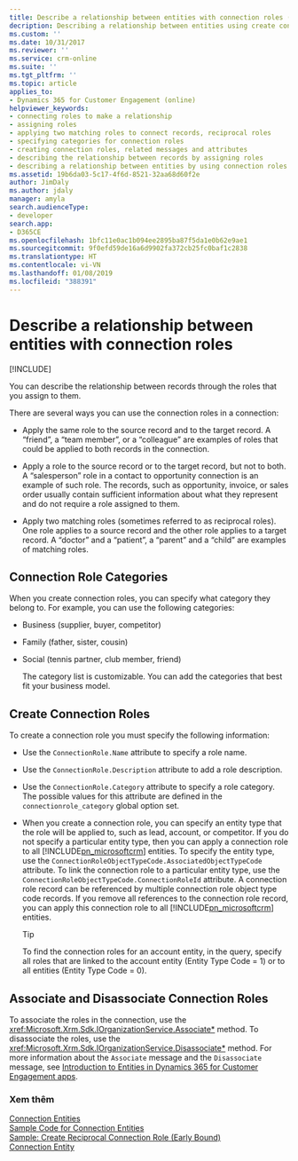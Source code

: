 ```yaml
---
title: Describe a relationship between entities with connection roles (Developer Guide for Dynamics 365 for Customer Engagement apps) | MicrosoftDocs
decription: Describing a relationship between entities using create connection roles and connection role categories.
ms.custom: ''
ms.date: 10/31/2017
ms.reviewer: ''
ms.service: crm-online
ms.suite: ''
ms.tgt_pltfrm: ''
ms.topic: article
applies_to:
- Dynamics 365 for Customer Engagement (online)
helpviewer_keywords:
- connecting roles to make a relationship
- assigning roles
- applying two matching roles to connect records, reciprocal roles
- specifying categories for connection roles
- creating connection roles, related messages and attributes
- describing the relationship between records by assigning roles
- describing a relationship between entities by using connection roles
ms.assetid: 19b6da03-5c17-4f6d-8521-32aa68d60f2e
author: JimDaly
ms.author: jdaly
manager: amyla
search.audienceType:
- developer
search.app:
- D365CE
ms.openlocfilehash: 1bfc11e0ac1b094ee2895ba87f5da1e0b62e9ae1
ms.sourcegitcommit: 9f0efd59de16a6d9902fa372cb25fc0baf1c2838
ms.translationtype: HT
ms.contentlocale: vi-VN
ms.lasthandoff: 01/08/2019
ms.locfileid: "388391"
---
```

# <a name="describe-a-relationship-between-entities-with-connection-roles"></a>Describe a relationship between entities with connection roles

[!INCLUDE[](../includes/cc_applies_to_update_9_0_0.md)]

You can describe the relationship between records through the roles that you assign to them.  
  
 There are several ways you can use the connection roles in a connection:  
  
-   Apply the same role to the source record and to the target record. A “friend”, a “team member”, or a “colleague” are examples of roles that could be applied to both records in the connection.  
  
-   Apply a role to the source record or to the target record, but not to both. A “salesperson” role in a contact to opportunity connection is an example of such role. The records, such as opportunity, invoice, or sales order usually contain sufficient information about what they represent and do not require a role assigned to them.  
  
-   Apply two matching roles (sometimes referred to as reciprocal roles). One role applies to a source record and the other role applies to a target record. A “doctor” and a “patient”, a “parent” and a “child” are examples of matching roles.  
  
## <a name="connection-role-categories"></a>Connection Role Categories  
 When you create connection roles, you can specify what category they belong to. For example, you can use the following categories:  
  
- Business (supplier, buyer, competitor)  
  
- Family (father, sister, cousin)  
  
- Social (tennis partner, club member, friend)  
  
  The category list is customizable. You can add the categories that best fit your business model.  
  
## <a name="create-connection-roles"></a>Create Connection Roles  
 To create a connection role you must specify the following information:  
  
- Use the `ConnectionRole.Name` attribute to specify a role name.  
  
- Use the `ConnectionRole.Description` attribute to add a role description.  
  
- Use the `ConnectionRole.Category` attribute to specify a role category. The possible values for this attribute are defined in the `connectionrole_category` global option set.  
  
- When you create a connection role, you can specify an entity type that the role will be applied to, such as lead, account, or competitor. If you do not specify a particular entity type, then you can apply a connection role to all [!INCLUDE[pn_microsoftcrm](../includes/pn-microsoftcrm.md)] entities. To specify the entity type, use the `ConnectionRoleObjectTypeCode.AssociatedObjectTypeCode` attribute. To link the connection role to a particular entity type, use the `ConnectionRoleObjectTypeCode.ConnectionRoleId` attribute. A connection role record can be referenced by multiple connection role object type code records. If you remove all references to the connection role record, you can apply this connection role to all [!INCLUDE[pn_microsoftcrm](../includes/pn-microsoftcrm.md)] entities.  
  
  > [!TIP]
  >  To find the connection roles for an account entity, in the query, specify all roles that are linked to the account entity (Entity Type Code = 1) or to all entities (Entity Type Code = 0).  
  
## <a name="associate-and-disassociate-connection-roles"></a>Associate and Disassociate Connection Roles  
 To associate the roles in the connection, use the <xref:Microsoft.Xrm.Sdk.IOrganizationService.Associate*> method. To disassociate the roles, use the <xref:Microsoft.Xrm.Sdk.IOrganizationService.Disassociate*> method. For more information about the `Associate` message and the `Disassociate` message, see [Introduction to Entities in Dynamics 365 for Customer Engagement apps](introduction-entities.md).  
  
### <a name="see-also"></a>Xem thêm  
 [Connection Entities](connection-entities.md)   
 [Sample Code for Connection Entities](sample-code-connection-entities.md)   
 [Sample: Create Reciprocal Connection Role (Early Bound)](sample-create-reciprocal-connection-role-early-bound.md)   
 [Connection Entity](entities/connection.md)
